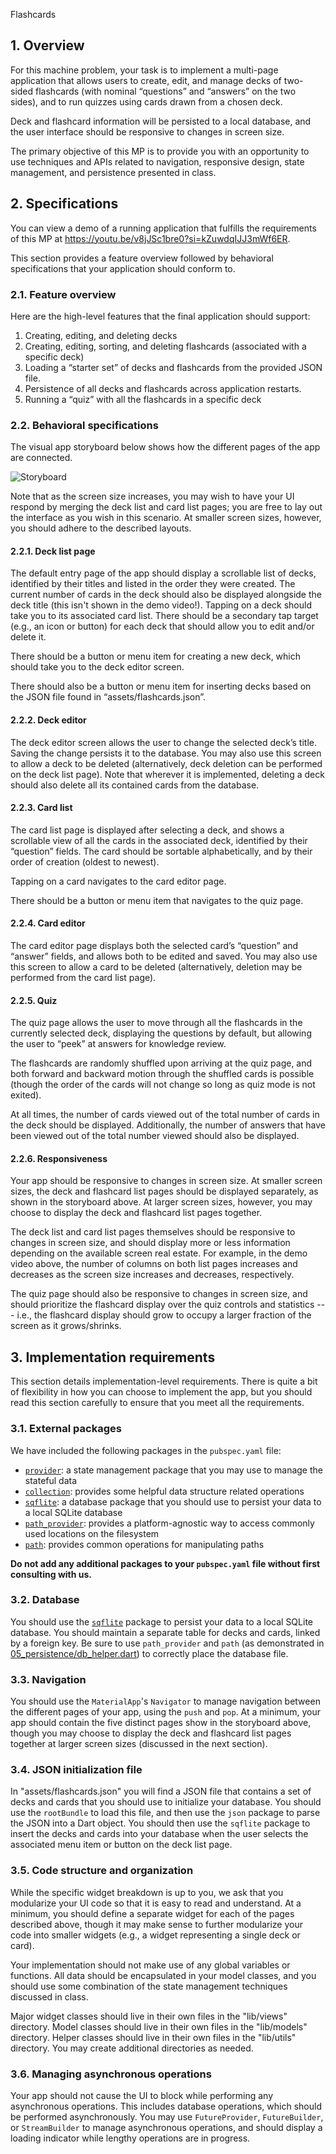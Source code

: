  Flashcards

## 1. Overview

For this machine problem, your task is to implement a multi-page application that allows users to create, edit, and manage decks of two-sided flashcards (with nominal “questions” and “answers” on the two sides), and to run quizzes using cards drawn from a chosen deck.

Deck and flashcard information will be persisted to a local database, and the user interface should be responsive to changes in screen size.

The primary objective of this MP is to provide you with an opportunity to use techniques and APIs related to navigation, responsive design, state management, and persistence presented in class.

## 2. Specifications

You can view a demo of a running application that fulfills the requirements of this MP at <https://youtu.be/v8jJSc1bre0?si=kZuwdqIJJ3mWf6ER>.

This section provides a feature overview followed by behavioral specifications that your application should conform to.

### 2.1. Feature overview

Here are the high-level features that the final application should support:

1. Creating, editing, and deleting decks
2. Creating, editing, sorting, and deleting flashcards (associated with a specific deck)
3. Loading a “starter set” of decks and flashcards from the provided JSON file.
4. Persistence of all decks and flashcards across application restarts.
5. Running a “quiz” with all the flashcards in a specific deck

### 2.2. Behavioral specifications

The visual app storyboard below shows how the different pages of the app are connected.

![Storyboard](assets/storyboard.png)

Note that as the screen size increases, you may wish to have your UI respond by merging the deck list and card list pages; you are free to lay out the interface as you wish in this scenario. At smaller screen sizes, however, you should adhere to the described layouts.

#### 2.2.1. Deck list page

The default entry page of the app should display a scrollable list of decks, identified by their titles and listed in the order they were created. The current number of cards in the deck should also be displayed alongside the deck title (this isn't shown in the demo video!). Tapping on a deck should take you to its associated card list. There should be a secondary tap target (e.g., an icon or button) for each deck that should allow you to edit and/or delete it.

There should be a button or menu item for creating a new deck, which should take you to the deck editor screen.

There should also be a button or menu item for inserting decks based on the JSON file found in “assets/flashcards.json”.

#### 2.2.2. Deck editor

The deck editor screen allows the user to change the selected deck’s title. Saving the change persists it to the database. You may also use this screen to allow a deck to be deleted (alternatively, deck deletion can be performed on the deck list page). Note that wherever it is implemented, deleting a deck should also delete all its contained cards from the database.

#### 2.2.3. Card list

The card list page is displayed after selecting a deck, and shows a scrollable view of all the cards in the associated deck, identified by their “question” fields. The card should be sortable alphabetically, and by their order of creation (oldest to newest).

Tapping on a card navigates to the card editor page.

There should be a button or menu item that navigates to the quiz page.

#### 2.2.4. Card editor

The card editor page displays both the selected card’s “question” and “answer” fields, and allows both to be edited and saved. You may also use this screen to allow a card to be deleted (alternatively, deletion may be performed from the card list page).

#### 2.2.5. Quiz

The quiz page allows the user to move through all the flashcards in the currently selected deck, displaying the questions by default, but allowing the user to “peek” at answers for knowledge review.

The flashcards are randomly shuffled upon arriving at the quiz page, and both forward and backward motion through the shuffled cards is possible (though the order of the cards will not change so long as quiz mode is not exited).

At all times, the number of cards viewed out of the total number of cards in the deck should be displayed. Additionally, the number of answers that have been viewed out of the total number viewed should also be displayed.

#### 2.2.6. Responsiveness

Your app should be responsive to changes in screen size. At smaller screen sizes, the deck and flashcard list pages should be displayed separately, as shown in the storyboard above. At larger screen sizes, however, you may choose to display the deck and flashcard list pages together.

The deck list and card list pages themselves should be responsive to changes in screen size, and should display more or less information depending on the available screen real estate. For example, in the demo video above, the number of columns on both list pages increases and decreases as the screen size increases and decreases, respectively.

The quiz page should also be responsive to changes in screen size, and should prioritize the flashcard display over the quiz controls and statistics --- i.e., the flashcard display should grow to occupy a larger fraction of the screen as it grows/shrinks.

## 3. Implementation requirements

This section details implementation-level requirements. There is quite a bit of flexibility in how you can choose to implement the app, but you should read this section carefully to ensure that you meet all the requirements.

### 3.1. External packages

We have included the following packages in the `pubspec.yaml` file:

- [`provider`](https://pub.dev/packages/provider): a state management package that you may use to manage the stateful data
- [`collection`](https://pub.dev/packages/collection): provides some helpful data structure related operations
- [`sqflite`](https://pub.dev/packages/sqflite): a database package that you should use to persist your data to a local SQLite database
- [`path_provider`](https://pub.dev/packages/path_provider): provides a platform-agnostic way to access commonly used locations on the filesystem
- [`path`](https://pub.dev/packages/path): provides common operations for manipulating paths

**Do not add any additional packages to your `pubspec.yaml` file without first consulting with us.**

### 3.2. Database

You should use the [`sqflite`](https://pub.dev/packages/sqflite) package to persist your data to a local SQLite database. You should maintain a separate table for decks and cards, linked by a foreign key. Be sure to use `path_provider` and `path` (as demonstrated in [05_persistence/db_helper.dart](https://github.com/cs442app/demos/blob/main/05_persistence/lib/utils/db_helper.dart)) to correctly place the database file.

### 3.3. Navigation

You should use the `MaterialApp`'s `Navigator` to manage navigation between the different pages of your app, using the `push` and `pop`. At a minimum, your app should contain the five distinct pages show in the storyboard above, though you may choose to display the deck and flashcard list pages together at larger screen sizes (discussed in the next section).

### 3.4. JSON initialization file

In "assets/flashcards.json" you will find a JSON file that contains a set of decks and cards that you should use to initialize your database. You should use the `rootBundle` to load this file, and then use the `json` package to parse the JSON into a Dart object. You should then use the `sqflite` package to insert the decks and cards into your database when the user selects the associated menu item or button on the deck list page.

### 3.5. Code structure and organization

While the specific widget breakdown is up to you, we ask that you modularize your UI code so that it is easy to read and understand. At a minimum, you should define a separate widget for each of the pages described above, though it may make sense to further modularize your code into smaller widgets (e.g., a widget representing a single deck or card).

Your implementation should not make use of any global variables or functions. All data should be encapsulated in your model classes, and you should use some combination of the state management techniques discussed in class.

Major widget classes should live in their own files in the "lib/views" directory. Model classes should live in their own files in the "lib/models" directory. Helper classes should live in their own files in the "lib/utils" directory. You may create additional directories as needed.

### 3.6. Managing asynchronous operations

Your app should not cause the UI to block while performing any asynchronous operations. This includes database operations, which should be performed asynchronously. You may use `FutureProvider`, `FutureBuilder`, or `StreamBuilder` to manage asynchronous operations, and should display a loading indicator while lengthy operations are in progress.



